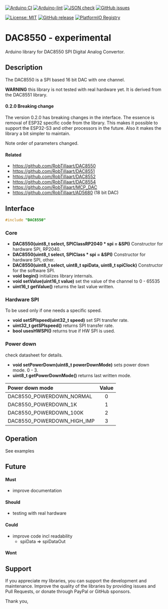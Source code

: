 
[![Arduino CI](https://github.com/RobTillaart/DAC8550/workflows/Arduino%20CI/badge.svg)](https://github.com/marketplace/actions/arduino_ci)
[![Arduino-lint](https://github.com/RobTillaart/DAC8550/actions/workflows/arduino-lint.yml/badge.svg)](https://github.com/RobTillaart/DAC8550/actions/workflows/arduino-lint.yml)
[![JSON check](https://github.com/RobTillaart/DAC8550/actions/workflows/jsoncheck.yml/badge.svg)](https://github.com/RobTillaart/DAC8550/actions/workflows/jsoncheck.yml)
[![GitHub issues](https://img.shields.io/github/issues/RobTillaart/DAC8550.svg)](https://github.com/RobTillaart/DAC8550/issues)

[![License: MIT](https://img.shields.io/badge/license-MIT-green.svg)](https://github.com/RobTillaart/DAC8550/blob/master/LICENSE)
[![GitHub release](https://img.shields.io/github/release/RobTillaart/DAC8550.svg?maxAge=3600)](https://github.com/RobTillaart/DAC8550/releases)
[![PlatformIO Registry](https://badges.registry.platformio.org/packages/robtillaart/library/DAC8550.svg)](https://registry.platformio.org/libraries/robtillaart/DAC8550)


# DAC8550 - experimental

Arduino library for DAC8550 SPI Digital Analog Convertor.


## Description

The DAC8550 is a SPI based 16 bit DAC with one channel.

**WARNING** this library is not tested with real hardware yet.
It is derived from the DAC8551 library.


#### 0.2.0 Breaking change

The version 0.2.0 has breaking changes in the interface. 
The essence is removal of ESP32 specific code from the library. 
This makes it possible to support the ESP32-S3 and other processors in the future. 
Also it makes the library a bit simpler to maintain.

Note order of parameters changed.


#### Related

- https://github.com/RobTillaart/DAC8550
- https://github.com/RobTillaart/DAC8551
- https://github.com/RobTillaart/DAC8552
- https://github.com/RobTillaart/DAC8554
- https://github.com/RobTillaart/MCP_DAC
- https://github.com/RobTillaart/AD5680  (18 bit DAC)


## Interface

```cpp
#include "DAC8550"
```

### Core

- **DAC8550(uint8_t select, SPIClassRP2040 \* spi = &SPI)** Constructor for hardware SPI, RP2040.
- **DAC8550(uint8_t select, SPIClass \* spi = &SPI)** Constructor for hardware SPI, other.
- **DAC8550(uint8_t select, uint8_t spiData, uint8_t spiClock)** Constructor for the software SPI.
- **void begin()** initializes library internals.
- **void setValue(uint16_t value)** set the value of the channel to 0 - 65535
- **uint16_t getValue()** returns the last value written.


### Hardware SPI

To be used only if one needs a specific speed.

- **void setSPIspeed(uint32_t speed)** set SPI transfer rate.
- **uint32_t getSPIspeed()** returns SPI transfer rate.
- **bool usesHWSPI()** returns true if HW SPI is used.
  

### Power down

check datasheet for details.

- **void setPowerDown(uint8_t powerDownMode)** sets power down mode. 0 - 3.
- **uint8_t getPowerDownMode()** returns last written mode.


| Power down mode            | Value |
|:---------------------------|:-----:|
| DAC8550_POWERDOWN_NORMAL   |   0   |
| DAC8550_POWERDOWN_1K       |   1   |
| DAC8550_POWERDOWN_100K     |   2   |
| DAC8550_POWERDOWN_HIGH_IMP |   3   |


## Operation

See examples


## Future

#### Must

- improve documentation

#### Should

- testing with real hardware

#### Could

- improve code incl readability
  - spiData => spiDataOut

#### Wont


## Support

If you appreciate my libraries, you can support the development and maintenance.
Improve the quality of the libraries by providing issues and Pull Requests, or
donate through PayPal or GitHub sponsors.

Thank you,


